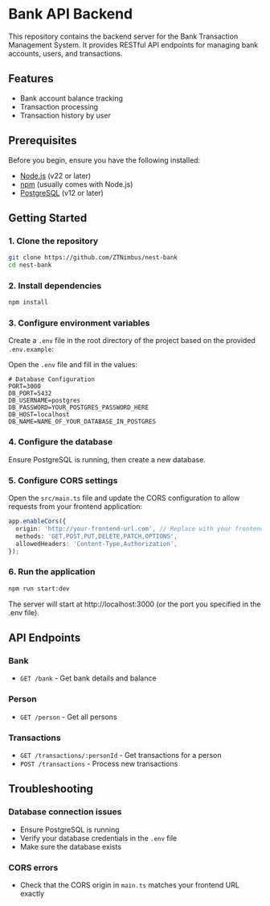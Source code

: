# Bank API Backend

This repository contains the backend server for the Bank Transaction Management System. It provides RESTful API endpoints for managing bank accounts, users, and transactions.

## Features

- Bank account balance tracking
- Transaction processing
- Transaction history by user

## Prerequisites

Before you begin, ensure you have the following installed:

- [Node.js](https://nodejs.org/) (v22 or later)
- [npm](https://www.npmjs.com/) (usually comes with Node.js)
- [PostgreSQL](https://www.postgresql.org/) (v12 or later)

## Getting Started

### 1. Clone the repository

```bash
git clone https://github.com/ZTNimbus/nest-bank
cd nest-bank
```

### 2. Install dependencies

```bash
npm install
```

### 3. Configure environment variables

Create a `.env` file in the root directory of the project based on the provided `.env.example`:

Open the `.env` file and fill in the values:

```
# Database Configuration
PORT=3000
DB_PORT=5432
DB_USERNAME=postgres
DB_PASSWORD=YOUR_POSTGRES_PASSWORD_HERE
DB_HOST=localhost
DB_NAME=NAME_OF_YOUR_DATABASE_IN_POSTGRES
```

### 4. Configure the database

Ensure PostgreSQL is running, then create a new database.

### 5. Configure CORS settings

Open the `src/main.ts` file and update the CORS configuration to allow requests from your frontend application:

```typescript
app.enableCors({
  origin: 'http://your-frontend-url.com', // Replace with your frontend URL
  methods: 'GET,POST,PUT,DELETE,PATCH,OPTIONS',
  allowedHeaders: 'Content-Type,Authorization',
});
```

### 6. Run the application

```bash
npm run start:dev
```

The server will start at http://localhost:3000 (or the port you specified in the .env file).

## API Endpoints

### Bank

- `GET /bank` - Get bank details and balance

### Person

- `GET /person` - Get all persons

### Transactions

- `GET /transactions/:personId` - Get transactions for a person
- `POST /transactions` - Process new transactions

## Troubleshooting

### Database connection issues

- Ensure PostgreSQL is running
- Verify your database credentials in the `.env` file
- Make sure the database exists

### CORS errors

- Check that the CORS origin in `main.ts` matches your frontend URL exactly
